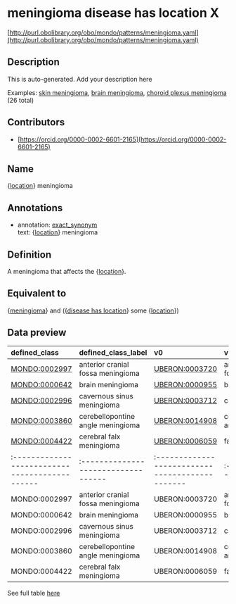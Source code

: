 # meningioma disease has location X 

[http://purl.obolibrary.org/obo/mondo/patterns/meningioma.yaml](http://purl.obolibrary.org/obo/mondo/patterns/meningioma.yaml)
## Description 

This is auto-generated. Add your description here

Examples: [skin meningioma](http://purl.obolibrary.org/obo/MONDO_0004429), [brain meningioma](http://purl.obolibrary.org/obo/MONDO_0000642), [choroid plexus meningioma](http://purl.obolibrary.org/obo/MONDO_0003053) (26 total)
## Contributors 
* [https://orcid.org/0000-0002-6601-2165](https://orcid.org/0000-0002-6601-2165) 
## Name 

{[location](http://purl.obolibrary.org/obo/UBERON_0001062)} meningioma

## Annotations 

* annotation: [exact_synonym](http://www.geneontology.org/formats/oboInOwl#hasExactSynonym)  
text: {[location](http://purl.obolibrary.org/obo/UBERON_0001062)} meningioma

## Definition 

A meningioma that affects the {[location](http://purl.obolibrary.org/obo/UBERON_0001062)}.

## Equivalent to 

{[meningioma](http://purl.obolibrary.org/obo/MONDO_0016642)} and ({[disease has location](http://purl.obolibrary.org/obo/RO_0004026)} some {[location](http://purl.obolibrary.org/obo/UBERON_0001062)})

## Data preview 
| defined_class                                | defined_class_label               | v0                                            | v0_label               |
|:---------------------------------------------|:----------------------------------|:----------------------------------------------|:-----------------------|
| [MONDO:0002997](http://purl.obolibrary.org/obo/MONDO_0002997) | anterior cranial fossa meningioma | [UBERON:0003720](http://purl.obolibrary.org/obo/UBERON_0003720) | anterior cranial fossa |
| [MONDO:0000642](http://purl.obolibrary.org/obo/MONDO_0000642) | brain meningioma                  | [UBERON:0000955](http://purl.obolibrary.org/obo/UBERON_0000955) | brain                  |
| [MONDO:0002996](http://purl.obolibrary.org/obo/MONDO_0002996) | cavernous sinus meningioma        | [UBERON:0003712](http://purl.obolibrary.org/obo/UBERON_0003712) | cavernous sinus        |
| [MONDO:0003860](http://purl.obolibrary.org/obo/MONDO_0003860) | cerebellopontine angle meningioma | [UBERON:0014908](http://purl.obolibrary.org/obo/UBERON_0014908) | cerebellopontine angle |
| [MONDO:0004422](http://purl.obolibrary.org/obo/MONDO_0004422) | cerebral falx meningioma          | [UBERON:0006059](http://purl.obolibrary.org/obo/UBERON_0006059) | falx cerebri           || defined:class                                | defined:class:label               | v0                                            | v0:label               |
|:---------------------------------------------|:----------------------------------|:----------------------------------------------|:-----------------------|
| MONDO:0002997 | anterior cranial fossa meningioma | UBERON:0003720 | anterior cranial fossa |
| MONDO:0000642 | brain meningioma                  | UBERON:0000955 | brain                  |
| MONDO:0002996 | cavernous sinus meningioma        | UBERON:0003712 | cavernous sinus        |
| MONDO:0003860 | cerebellopontine angle meningioma | UBERON:0014908 | cerebellopontine angle |
| MONDO:0004422 | cerebral falx meningioma          | UBERON:0006059 | falx cerebri           |

See full table [here](https://github.com/monarch-initiative/mondo/blob/master/src/patterns/data/matches/meningioma.tsv) 
